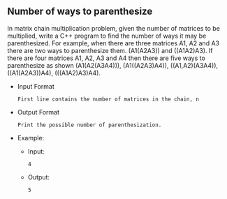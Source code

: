 ## Number of ways to parenthesize
In matrix chain multiplication problem, given the number of matrices to be multiplied, write a C++ program to find the number of ways it may be parenthesized. For example, when there are three matrices A1, A2 and A3 there are two ways to parenthesize them. (A1(A2A3)) and ((A1A2)A3). If there are four matrices A1, A2, A3 and A4 then there are five ways to parenthesize as shown (A1(A2(A3A4))), (A1((A2A3)A4)), ((A1,A2)(A3A4)), ((A1(A2A3))A4), (((A1A2)A3)A4).

- Input Format
    ```
    First line contains the number of matrices in the chain, n
    ```
- Output Format
    ```
    Print the possible number of parenthesization.
    ```
 

- Example:

    - Input:
        ```
        4
        ```
    - Output:
        ```
        5
        ```
